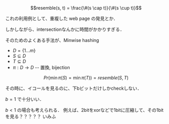 
$$resemble(s, t) = \frac{\#(s \cap t)}{\#(s \cup t)}$$

これの利用例として、重複した web page の発見とか．

しかしながら、intersectionなんかに時間がかかりすぎる．

そのためのよくある手法が、Minwise hashing

- $D = \{1 \ldots m\}$
- $S \subseteq D$
- $T \subseteq D$
- $\pi : D \rightarrow D$ -- 置換, bijection

$$Pr ( \min \pi(S) = \min \pi(T) ) = resemble(S, T)$$

その時に、イコールを見るのに、下bビットだけしかcheckしない．

$b = 1$ で十分いい．

$b < 1$ の場合も考えられる．
例えば、2bitをxorなどで1bitに圧縮して、その1bitを見る？？？？？
いみふ
